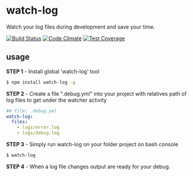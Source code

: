# watch-log 

Watch your log files during development and save your time.

[![Build Status](https://travis-ci.org/javanile-bot/watch-log.svg?branch=master)](https://travis-ci.org/javanile-bot/watch-log)
[![Code Climate](https://codeclimate.com/github/javanile-bot/watch-log/badges/gpa.svg)](https://codeclimate.com/github/javanile-bot/watch-log)
[![Test Coverage](https://codeclimate.com/github/javanile-bot/watch-log/badges/coverage.svg)](https://codeclimate.com/github/javanile-bot/watch-log/coverage)

## usage

**STEP 1** - Install global 'watch-log' tool

```bash
$ npm install watch-log -g
```

**STEP 2** - Create a file ".debug.yml" into your project with relatives path of log files to get under the watcher activity

```yml
## file: .debug.yml
watch-log:
  files:
    - logs/error.log 
    - logs/debug.log 
```

**STEP 3** - Simply run watch-log on your folder project on bash console
```bash
$ watch-log
```

**STEP 4** - When a log file changes output are ready for your debug.
